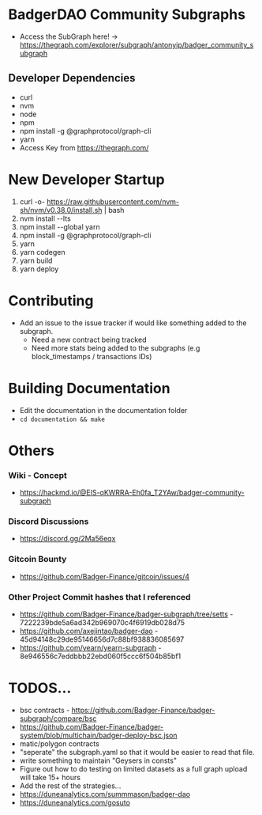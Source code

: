 # BadgerDAO Community Subgraphs
- Access the SubGraph here! -> https://thegraph.com/explorer/subgraph/antonyip/badger_community_subgraph

## Developer Dependencies
- curl
- nvm
- node
- npm
- npm install -g @graphprotocol/graph-cli
- yarn
- Access Key from https://thegraph.com/

# New Developer Startup
1. curl -o- https://raw.githubusercontent.com/nvm-sh/nvm/v0.38.0/install.sh | bash
1. nvm install --lts
1. npm install --global yarn
1. npm install -g @graphprotocol/graph-cli
1. yarn
1. yarn codegen
1. yarn build
1. yarn deploy

# Contributing
- Add an issue to the issue tracker if would like something added to the subgraph.
    - Need a new contract being tracked
    - Need more stats being added to the subgraphs (e.g block_timestamps / transactions IDs)

# Building Documentation
- Edit the documentation in the documentation folder
- ```cd documentation && make```

# Others
### Wiki - Concept
- https://hackmd.io/@ElS-qKWRRA-Eh0fa_T2YAw/badger-community-subgraph

### Discord Discussions
- https://discord.gg/2Ma56eqx

### Gitcoin Bounty
- https://github.com/Badger-Finance/gitcoin/issues/4

### Other Project Commit hashes that I referenced
- https://github.com/Badger-Finance/badger-subgraph/tree/setts - 7222239bde5a6ad342b969070c4f6919db028d75
- https://github.com/axejintao/badger-dao - 45d94148c29de95146656d7c88bf938836085697
- https://github.com/yearn/yearn-subgraph - 8e946556c7eddbbb22ebd060f5ccc6f504b85bf1

# TODOS...
- bsc contracts - https://github.com/Badger-Finance/badger-subgraph/compare/bsc
- https://github.com/Badger-Finance/badger-system/blob/multichain/badger-deploy-bsc.json
- matic/polygon contracts
- "seperate" the subgraph.yaml so that it would be easier to read that file.
- write something to maintain "Geysers in consts"
- Figure out how to do testing on limited datasets as a full graph upload will take 15+ hours
- Add the rest of the strategies...
- https://duneanalytics.com/summmason/badger-dao
- https://duneanalytics.com/gosuto
